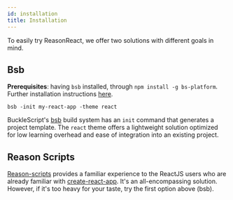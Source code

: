 ```yaml
---
id: installation
title: Installation
---
```


To easily try ReasonReact, we offer two solutions with different goals in mind.

## Bsb

**Prerequisites**: having `bsb` installed, through `npm install -g bs-platform`. Further installation instructions [here](http://bucklescript.github.io/bucklescript/Manual.html#_installation).

`bsb -init my-react-app -theme react`

BuckleScript's [bsb](http://bucklescript.github.io/bucklescript/Manual.html#_bucklescript_build_system_code_bsb_code) build system has an `init` command that generates a project template. The `react` theme offers a lightweight solution optimized for low learning overhead and ease of integration into an existing project.

## Reason Scripts

[Reason-scripts](https://github.com/reasonml-community/reason-scripts) provides a familiar experience to the ReactJS users who are already familiar with [create-react-app](https://github.com/facebookincubator/create-react-app). It's an all-encompassing solution. However, if it's too heavy for your taste, try the first option above (bsb).
